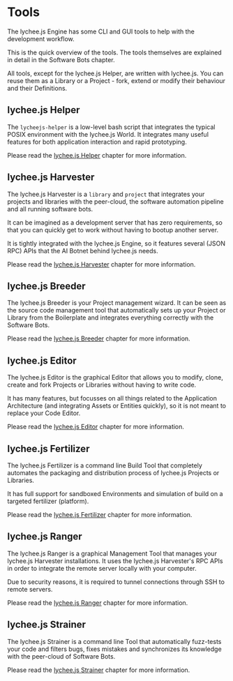 
# Tools

The lychee.js Engine has some CLI and GUI
tools to help with the development workflow.

This is the quick overview of the tools. The
tools themselves are explained in detail in
the Software Bots chapter.

All tools, except for the lychee.js Helper,
are written with lychee.js. You can reuse them
as a Library or a Project - fork, extend or
modify their behaviour and their Definitions.


## lychee.js Helper

The `lycheejs-helper` is a low-level bash script
that integrates the typical POSIX environment with
the lychee.js World. It integrates many useful
features for both application interaction and
rapid prototyping.

Please read the
[lychee.js Helper](../software-bots/lycheejs-helper.md)
chapter for more information.


## lychee.js Harvester

The lychee.js Harvester is a `library` and `project`
that integrates your projects and libraries with the
peer-cloud, the software automation pipeline and all
running software bots.

It can be imagined as a development server that has
zero requirements, so that you can quickly get to
work without having to bootup another server.

It is tightly integrated with the lychee.js Engine,
so it features several (JSON RPC) APIs that the AI
Botnet behind lychee.js needs.

Please read the
[lychee.js Harvester](../software-bots/lycheejs-harvester.md)
chapter for more information.


## lychee.js Breeder

The lychee.js Breeder is your Project management
wizard. It can be seen as the source code management
tool that automatically sets up your Project or
Library from the Boilerplate and integrates
everything correctly with the Software Bots.

Please read the
[lychee.js Breeder](../software-bots/lycheejs-breeder.md)
chapter for more information.


## lychee.js Editor

The lychee.js Editor is the graphical Editor
that allows you to modify, clone, create and fork
Projects or Libraries without having to write
code.

It has many features, but focusses on all things
related to the Application Architecture (and
integrating Assets or Entities quickly), so it
is not meant to replace your Code Editor.

Please read the
[lychee.js Editor](../software-bots/lycheejs-editor.md)
chapter for more information.


## lychee.js Fertilizer

The lychee.js Fertilizer is a command line
Build Tool that completely automates the
packaging and distribution process of lychee.js
Projects or Libraries.

It has full support for sandboxed Environments
and simulation of build on a targeted fertilizer
(platform).

Please read the
[lychee.js Fertilizer](../software-bots/lycheejs-fertilizer.md)
chapter for more information.


## lychee.js Ranger

The lychee.js Ranger is a graphical Management
Tool that manages your lychee.js Harvester
installations. It uses the lychee.js Harvester's
RPC APIs in order to integrate the remote server
locally with your computer.

Due to security reasons, it is required to
tunnel connections through SSH to remote servers.

Please read the
[lychee.js Ranger](../software-bots/lycheejs-ranger.md)
chapter for more information.


## lychee.js Strainer

The lychee.js Strainer is a command line Tool
that automatically fuzz-tests your code and
filters bugs, fixes mistakes and synchronizes
its knowledge with the peer-cloud of Software
Bots.

Please read the
[lychee.js Strainer](../software-bots/lycheejs-strainer.md)
chapter for more information.

